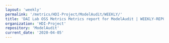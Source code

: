 ```yaml
---
layout: 'weekly'
permalink: '/metrics/HDI-Project/ModelAudit/WEEKLY/'
title: 'DAI Lab OSS Metrics Metrics report for ModelAudit | WEEKLY-REPORT-2020-04-05'
organization: 'HDI-Project'
repository: 'ModelAudit'
current_date: '2020-04-05'
---
```

